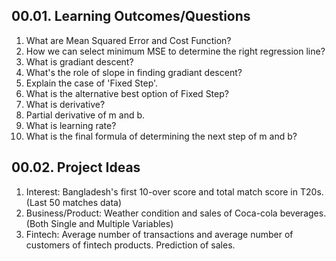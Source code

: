 ## 00.01. Learning Outcomes/Questions 

1. What are Mean Squared Error and Cost Function? 
2. How we can select minimum MSE to determine the right regression line?
3. What is gradiant descent?
4. What's the role of slope in finding gradiant descent?
5. Explain the case of 'Fixed Step'.
6. What is the alternative best option of Fixed Step?
7. What is derivative?
8. Partial derivative of m and b.
9. What is learning rate?
10. What is the final formula of determining the next step of m and b?




## 00.02. Project Ideas

1. Interest: Bangladesh's first 10-over score and total match score in T20s. (Last 50 matches data)
2. Business/Product: Weather condition and sales of Coca-cola beverages. (Both Single and Multiple Variables)
3. Fintech: Average number of transactions and average number of customers of fintech products. Prediction of sales. 
